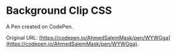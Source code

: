 # Background Clip CSS

A Pen created on CodePen.

Original URL: [https://codepen.io/AhmedSalemMask/pen/WYWGga](https://codepen.io/AhmedSalemMask/pen/WYWGga).

